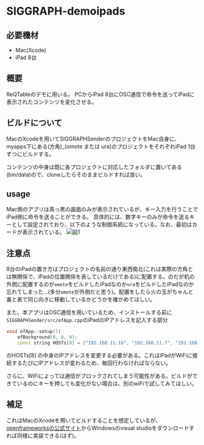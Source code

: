 # SIGGRAPH-demoipads

## 必要機材
- Mac(Xcode)
- iPad 8台

## 概要
ReQTableのデモに用いる。
PCからiPad 8台にOSC通信で命令を送ってiPadに表示されたコンテンツを変化させる。

## ビルドについて
MacのXcodeを用いてSIGGRAPHSenderのプロジェクトをMac自身に、myapps下にある(方角)_(omote または ura)のプロジェクトをそれぞれiPad 1台ずつにビルドする。

コンテンツの中身は既に各プロジェクトに対応したフォルダに置いてある(bin/data)ので、cloneしたらそのままビルドすれば良い。

## usage
Mac側のアプリは真っ黒の画面のみが表示されているが、キー入力を行うことでiPad側に命令を送ることができる。
具体的には、数字キーのみが命令を送るキーとして設定されており、以下のような制御系統になっている。なお、最初はカードが表示されている。
![図1](https://user-images.githubusercontent.com/61530989/212664974-8571ad6d-228c-4aad-82f3-582dac404f7d.png)

## 注意点
8台のiPadの置き方はプロジェクトの名前の通り東西南北(これは実際の方角とは無関係で、iPadの位置関係を表しているだけである)に配置する。のだが机の外側に配置するのが`omote`をビルドしたiPadなのか`ura`をビルドしたiPadなのか忘れてしまった...(多分`omote`が外側だと思う)。配置をしたら火の玉がちゃんと裏と表で同じ向きに移動しているかどうかを確かめてほしい。

また、本アプリはOSC通信を用いているため、インストールする前に`SIGGRAPHSender/src/ofApp.cpp`のiPadのIPアドレスを記入する部分
```c++
void ofApp::setup(){
    ofBackground(0, 0, 0);
    const string HOSTs[8] = {"192.168.11.16", "192.168.11.7", "192.168.11.18", "192.168.11.20", "192.168.11.21", "192.168.11.19", "192.168.11.12", "192.168.11.15"};
```
のHOSTs[8] の中身のIPアドレスを変更する必要がある。これはiPadがWiFiに接続するたびにIPアドレスが変わるため、毎回行わなければならない。

さらに、WiFiによっては通信がブロックされてしまう可能性がある。ビルドができているのにキーを押しても変化がない場合は、別のwiFiで試してみてほしい。


## 補足
これはMacのXcodeを用いてビルドすることを想定しているが、[openframeworksの公式サイト](https://openframeworks.cc/ja/download/)からWindowsのvisual studioをダウンロードすれば同様に実装できる(はず)。
